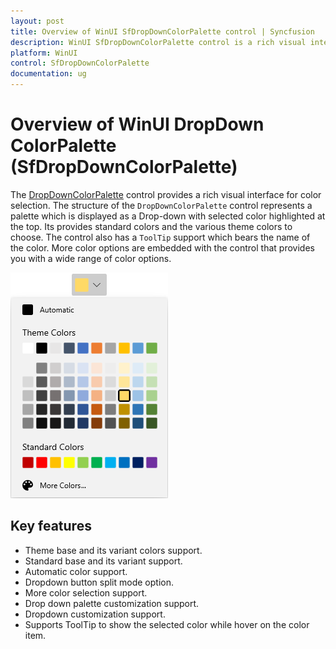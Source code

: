 ```yaml
---
layout: post
title: Overview of WinUI SfDropDownColorPalette control | Syncfusion
description: WinUI SfDropDownColorPalette control is a rich visual interface with different types of color items for color selection.
platform: WinUI
control: SfDropDownColorPalette
documentation: ug
---
```


# Overview of WinUI DropDown ColorPalette (SfDropDownColorPalette)

The [DropDownColorPalette](https://help.syncfusion.com/cr/winUI/Syncfusion.UI.Xaml.Editors.SfDropDownColorPalette.html) control provides a rich visual interface for color selection. The structure of the `DropDownColorPalette` control represents a palette which is displayed as a Drop-down with selected color highlighted at the top. Its provides standard colors and the various theme colors to choose.  The control also has a `ToolTip` support which bears the name of the color. More color options are embedded with the control that provides you with a wide range of color options.

![ColorPalette control structure](Getting-Started_images/Overview.png)

## Key features

* Theme base and its variant colors support.
* Standard base and its variant support.
* Automatic color support.
* Dropdown button split mode option.
* More color selection support.
* Drop down palette customization support.
* Dropdown customization support.
* Supports ToolTip to show the selected color while hover on the color item.
